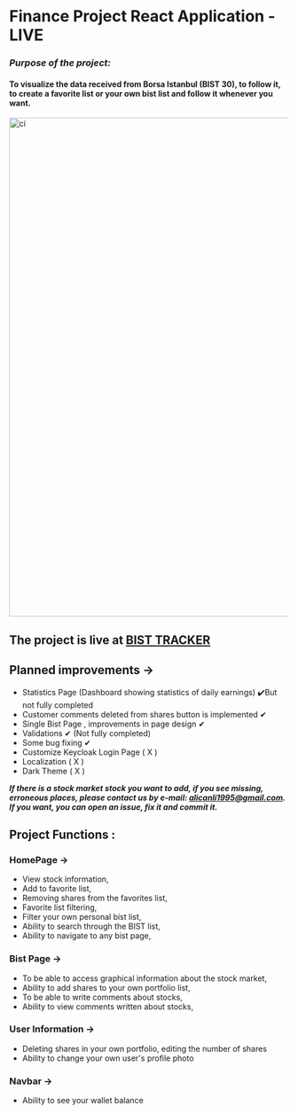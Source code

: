 # Finance Project React Application - LIVE

### **_Purpose of the project:_**

#### To visualize the data received from Borsa Istanbul (BIST 30), to follow it, to create a favorite list or your own bist list and follow it whenever you want.

<img src="img/Video.gif" alt="ci" width="900" heigth = "900" class="center"/>

## The project is live at [BIST TRACKER](https://react-app-mocha-eight.vercel.app)

## Planned improvements ->

- Statistics Page (Dashboard showing statistics of daily earnings) ✔️But not fully completed
- Customer comments deleted from shares button is implemented ✔
- Single Bist Page , improvements in page design ✔
- Validations ✔ (Not fully completed)
- Some bug fixing ✔ 
- Customize Keycloak Login Page ( X )
- Localization ( X )
- Dark Theme ( X )

**_If there is a stock market stock you want to add, if you see missing, erroneous places, please contact us by e-mail: alicanli1995@gmail.com. If you want, you can open an issue, fix it and commit it._**

## Project Functions :

### HomePage ->

- View stock information,
- Add to favorite list,
- Removing shares from the favorites list,
- Favorite list filtering,
- Filter your own personal bist list,
- Ability to search through the BIST list,
- Ability to navigate to any bist page,

### Bist Page ->

- To be able to access graphical information about the stock market,
- Ability to add shares to your own portfolio list,
- To be able to write comments about stocks,
- Ability to view comments written about stocks,

### User Information ->

- Deleting shares in your own portfolio, editing the number of shares
- Ability to change your own user's profile photo

### Navbar ->

- Ability to see your wallet balance
